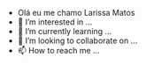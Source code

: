 - Olá eu me chamo Larissa Matos 
- 👀 I’m interested in ...
- 🌱 I’m currently learning ...
- 💞️ I’m looking to collaborate on ...
- 📫 How to reach me ...

<!---
larissamato/larissamato is a ✨ special ✨ repository because its `README.md` (this file) appears on your GitHub profile.
You can click the Preview link to take a look at your changes.
--->
